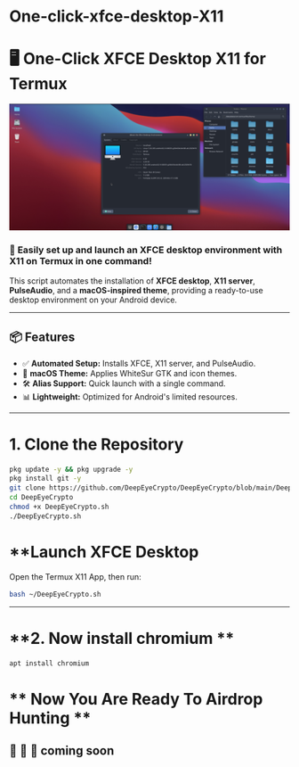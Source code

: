 # One-click-xfce-desktop-X11

# 🖥️ One-Click XFCE Desktop X11 for Termux
![Mac OS theme](Screenshot_20250108-205306.png)
### 🚀 **Easily set up and launch an XFCE desktop environment with X11 on Termux in one command!**

This script automates the installation of **XFCE desktop**, **X11 server**, **PulseAudio**, and a **macOS-inspired theme**, providing a ready-to-use desktop environment on your Android device.

---

## 📦 **Features**

- ✅ **Automated Setup:** Installs XFCE, X11 server, and PulseAudio.
- 🎨 **macOS Theme:** Applies WhiteSur GTK and icon themes.
- 🛠️ **Alias Support:** Quick launch with a single command.
- 📊 **Lightweight:** Optimized for Android's limited resources.

---

# **1. Clone the Repository**
```bash
pkg update -y && pkg upgrade -y
pkg install git -y
git clone https://github.com/DeepEyeCrypto/DeepEyeCrypto/blob/main/DeepEyeCrypto.sh
cd DeepEyeCrypto
chmod +x DeepEyeCrypto.sh
./DeepEyeCrypto.sh

```
# **Launch XFCE Desktop
Open the Termux X11 App, then run:

```bash
bash ~/DeepEyeCrypto.sh
```
---

# **2. Now install chromium **
```bash
apt install chromium
```
# ** Now You Are Ready To Airdrop Hunting **

## 🔗 🔗 🔗 coming soon 
